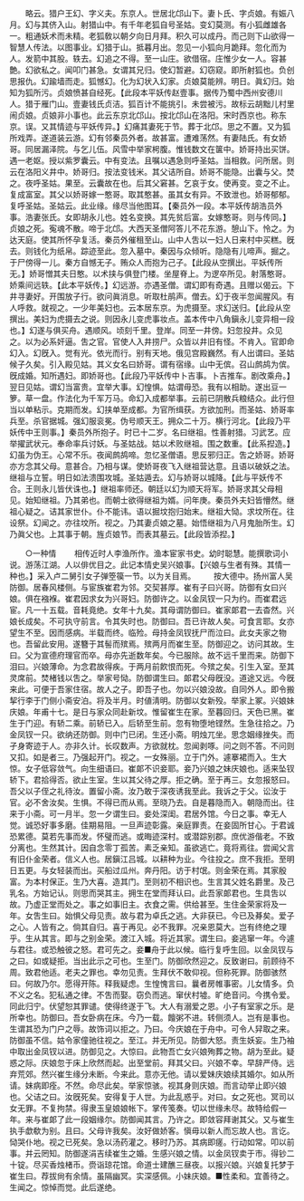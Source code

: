 <!-- { "loadSidebar": true } -->
　　略云。猎户王幻、字义夫。东京人。世居北邙山下。妻卜氏、字贞娘。有娠八月。幻与其侪入山。射猎山中。有千年老狐自号圣姑。变幻莫测。有小狐雌雄各一。粗通妖术而未精。老狐敎以朝夕向日月拜。积久可以成丹。而己则下山欲得一智慧人传法。以图事业。幻猎于山。抵暮月出。忽见一小狐向月跪拜。忽化而为人。发箭中其股。轶去。幻追之不得。至一山庄。欲借宿。庄惟少女一人。容甚艶。幻欲私之。闻叩门甚急。女谓其兄归。使幻暂避。幻窃窥。即所射狐也。负创思报仇。幻踰墙而走。狐憾幻。化为幻状入幻家。贞娘莫能辨。明日。眞幻归。始知为狐所污。贞娘愤甚自经死。【此段本平妖传赵壹事。据传乃蜀中西州安德川人。猎于雁门山。壹妻钱氏贞洁。狐百计不能挑引。未尝被污。故标云胡黜儿村里闹贞娘。贞娘非小事也。此云东京北邙山。按北邙山在洛阳。宋时西京也。称东京。误。又其情迹与平妖传异。】幻痛其妻死于节。葬于北邙。思之不置。又为狐所戏弄。遂道装云游。幻有邻秦员外者。故甚富。遭难荡然。有妻陆氏。有女娇哥。同居漏泽院。与乞儿伍。风雪中举家枵腹。惟钱数文在箧中。娇哥持出买饼。遇一老妪。授以紫罗囊云。中有变法。且嘱以遇急则呼圣姑。当相救。问所居。则云在洛阳义井中。娇哥归。按法变钱米。其父诘所自。娇哥不能隐。出囊与父。焚之。夜呼圣姑。果至。云囊故在也。后其父窘甚。乞哀于女。使再变。变之不止。复成富室。其父以娇哥嫁一憨哥。取其憨甚。虽其女有异。不致泄也。娇哥郁郁。复呼圣姑。圣姑云。此业缘。缘尽当他图耳。【秦员外一段。本平妖传胡浩员外事。浩妻张氏。女即胡永儿也。姓名变换。其先贫后富。女嫁憨哥。则与传同。】贞娘之死。寃魂不散。啼于北邙。大西天圣僧阿答儿不花东游。憩山下。怜之。为达天庭。使其所怀孕复活。秦员外催租至山。山中人吿以一妇人日来村中买糕。旣去。则钱化为纸帛。踪迹至此。忽入墓中。秦因与众倾听。隐隐有儿啼声。掘之。于尸傍得一儿。秦方自憾无子。贿众人而抱为己子。【此段从空撰出。平妖传所无。】娇哥憎其夫日憨。以术挟与俱登门楼。坐屋脊上。为逻卒所见。射落憨哥。娇乘间远轶。【此本平妖传。】幻远游。亦遇圣僧。谓幻即有奇遇。且赠以偈云。下井寻妻好。开围放子行。欲问眞消息。听取杜鹃声。僧去。幻于夜半忽闻腥风。有人呼救。就视之。一少年美妇也。云本居东京。为虎摄至。求幻送归。【此段从空撰出。美妇为虎摄去之说。则因永儿变虎事妆点。盖本传中八角鎭永儿变异相一段也。】幻遂与俱买舟。遇顺风。顷刻千里。登岸。同至一井傍。妇忽投井。众见之。以为必系奸逼。吿之官。官使人入井捞尸。众皆以井旧有怪。不肯入。官即命幻入。幻旣入。觉有光。依光而行。别有天地。俄见宫殿巍然。有人出谓曰。圣姑候子久矣。引入殿见姑。其义女名曰娇哥。谓有宿缘。山中无傧。召山鹧鸪为傧。旣成婚。知所遇妇。即娇哥也。【此段乃平妖传中卜吉事。卜吉推车。剧改乘舟。】翌日见姑。谓幻当富贵。宜举大事。幻惶惧。姑谓毋恐。我有以相助。遂出豆一箩。草一盘。作法化为千军万马。命幻入成都举事。云前已阴散兵粮结众。此行但当以单粘示。克期而发。幻挟单至成都。为官所缉获。方欲加刑。而圣姑、娇哥率兵至。杀官据城。强幻服衮冕。伪号顺天王。拥众二十万。横行河北。【此段乃平妖传中王则事。】秦员外所抱子。时已十二岁。名曰继祖。性善射猎。习武艺。应举擢武状元。奉命率兵讨妖。与圣姑战。姑以术败继祖。围之数重。【此系揑造。】幻虽为伪王。心常不乐。夜闻鹧鸪啼。忽忆圣僧语。思反邪归正。吿之娇哥。娇哥亦方念其父母。意甚合。乃相与谋。使娇哥夜飞入继祖营达意。且语以破妖之法。继祖与立誓。明日如法溃围攻城。圣姑遁去。幻与娇哥以城降。【此与平妖传不合。王则永儿皆伏诛也。】继祖率师还。朝廷以幻为顺天将军。娇哥求其父母相见。始知继祖。乃其弟也。而朝士欲得继祖为婿。问年庚。秦员外夫妇皆懵然。继祖心疑之。诘其家世仆。仆不能讳。语以掘坟抱归始末。继祖大恸。求坟所在。往设祭。幻闻之。亦往坟所。视之。乃其妻贞娘之墓。始悟继祖为八月鬼胎所生。幻乃眞父也。上其事于朝。旌贞娘节。而表其墓云。【此段皆添揑。】 

　　○一种情 
　　相传近时人李渔所作。渔本宦家书史。幼时聪慧。能撰歌词小说。游荡江湖。人以俳优目之。此记本情史吴兴娘事。【兴娘与生者有殊。其情一种也。】采入卢二舅引女子弹箜篌一节。以为关目焉。 
　　按大德中。扬州富人吴防御。居春风楼侧。与宦族崔君为邻。交契甚厚。崔有子曰兴哥。防御有女曰兴娘。俱在襁褓。崔君因求女为兴哥妇。防御许之。以金凤钗一只为约。而崔君远宦。凡一十五载。音耗竟绝。女年十九矣。其母谓防御曰。崔家郞君一去杳然。兴娘长成矣。不可执守前言。令其失时也。防御曰。吾已许故人矣。可食言耶。女亦望生不至。因而感病。半载而终。临殓。母持金凤钗抚尸而泣曰。此女夫家之物也。吾留此安用。遂簪于其髻而殡焉。殡两月而崔生至。防御迎之。访问其故。生曰。父为宣德府理官而卒。母亦先逝数年矣。今已服除。故不远千里而来。防御下泪曰。兴娘薄命。为念君故得疾。于两月前飮恨而死。今殡之矣。引生入室。至其灵席前。焚楮钱以吿之。举家号恸。防御谓生曰。郞君父母旣没。道途又远。今旣来此。可便于吾家住宿。故人之子。即吾子也。勿以兴娘没故。自同外人。即令搬挈行李于门侧小斋安泊。将及半月。时値淸明。防御以女新殁。举家上冢。兴娘妹庆娘。年甫十七。是日与家众同赴新坟。惟留崔生在家。至暮回归。天色已黑。崔生于门迎。有轿二乘。前轿已入。后轿至生前。忽有物堕地铿然。生急往拾之。乃金凤钗一只。欲纳还防御。则中门已闭。生还小斋。明烛兀坐。思念姻缘挫失。而孑身寄迹于人。亦非久计。长叹数声。方欲就枕。忽闻剥啄。问之则不答。不问则又扣。如是者三。乃强起开门。视之。一女殊丽。立于门外。遽搴裙而入。生大惊。女子低容敛气。向生细语曰。崔郞不识妾耶。妾乃兴娘之妹庆娘也。适来坠钗轿下。君拾得否。欲止生室。生以其父待之厚。拒之确。至于再三。女忽报怒曰。吾父以子侄之礼待汝。置留小斋。汝乃敢于深夜诱我至此。我诉之于父。讼汝于官。必不舍汝矣。生惧。不得已而从焉。至晓乃去。自是暮隐而入。朝隐而出。往来于小斋。可一月半。忽一夕谓生曰。妾处深闺。君居外馆。今日之事。幸无人觉。诚恐好事多磨。佳期易阻。一旦声迹彰露。亲庭罪责。在妾固所甘心。于君诚恐累德。莫若先事而发。怀璧而逃。或晦迹深村。或潜踪别郡。庶优游偕老。不致分离也。生然其计。因自念零丁孤苦。素乏亲知。虽欲逃亡。竟将焉往。尝闻父言有旧仆金荣者。信义人也。居鎭江吕城。以耕种为业。今往投之。庶不我拒。至明日五更。与女轻装而出。买船过瓜州。奔丹阳。访于村氓。则金荣在焉。其家殷富。为本村保正。生乃大喜。造其门。至则初不相识也。生言其父姓名爵里。及己乳名。方始记认。则思而哭其主。拥生在堂而拜认曰。此吾家郞君也。生具吿以故。乃虚正堂而处之。事之如事旧主。衣食之需。供给甚至。生住金荣家将及一年。女吿生曰。始惧父母见责。故与君为卓氏之逃。大非获已。今已及朞矣。爱子之心。人皆有之。倘其自归。喜于再见。必不我罪。况亲恩莫大。岂有终绝之理乎。生从其言。即与之别金荣。渡江入城。将近其家。谓生曰。妾逃窜一年。今遽与君往。或恐触彼之怒。君可先之。妾■舟于此以候。临行复呼生回。以金凤钗与之曰。如或疑拒。当出此示之可也。生至门。防御欣然迎之。反致谢曰。前顾待不周。致君他适。老夫之罪也。幸勿见责。生拜伏不敢仰视。但称死罪。防御骇然曰。何故乃尔。愿得开陈。释我疑虑。生惶愧言曰。曩者房帷事密。儿女情多。负不义之名。犯私通之律。不吿而娶。窃负而逃。窜伏村墟。旷绝音问。今携令爱。同此归宁。伏望恕其罪谴。使得终遂于飞。大人有溺爱之恩。小子有室家之乐。是所幸也。防御曰。吾女卧病在床。今乃一载。饘粥不进。转侧须人。岂有是事也。生谓其恐为门户之辱。故饰词以拒之。乃曰。今庆娘在于舟中。可令人舁取之来。防御虽不信。姑令家僮驰往视之。至江。并无所见。防御大怒。责生妖妄。生乃袖中取出金凤钗以进。防御见之。大惊曰。此物吾亡女兴娘殉葬之物。胡为至此。疑惑之际。庆娘忽于床上欣然而起。出至堂前。拜其父曰。兴娘不幸。早辞严侍。远弃荒郊。然兴崔生缘分未断。今来此。意亦无他。请以爱妹庆娘续其婚尔。如从所请。妹病即痊。不然。命尽此矣。举家惊骇。视其身则庆娘。而言动举止即兴娘也。父诘之曰。汝旣死矣。安得复于人世。为此乱惑乎。对曰。女之死也。冥司以女无罪。不复拘禁。得隶玉皇娘娘帐下。掌传笺奏。切以世缘未尽。故特给假一年。来与崔郞了此一段姻缘尔。防御闻其言。乃许之。即敛容拜谢其父。又与崔生执手歔欷为别。且曰。父母许我矣。汝好做娇客。愼毋以新人而忘故人也。言讫。恸哭仆地。视之已死矣。急以汤药灌之。移时乃苏。其病即瘥。行动如常。叩以前事。并云罔知。防御遂涓吉续崔生之婚。生感兴娘之情。以金凤钗卖于市。得钞二十锭。尽买香烛楮币。赍诣琼花馆。命道士建醮三昼夜。以报兴娘。兴娘复托梦于崔生曰。荐拔尙有余情。虽隔幽冥。实深感佩。小妹庆娘。■性柔和。宜善待之。生闻之。惊悼而觉。此后遂绝。 
